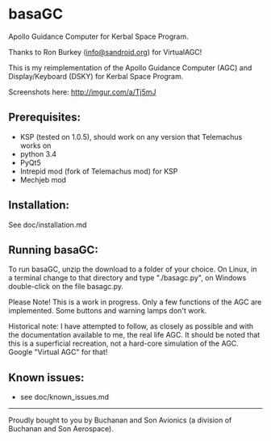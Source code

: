 basaGC
======

Apollo Guidance Computer for Kerbal Space Program.

Thanks to Ron Burkey (<info@sandroid.org>) for VirtualAGC!

This is my reimplementation of the Apollo Guidance Computer (AGC) and Display/Keyboard (DSKY) for Kerbal Space Program.

Screenshots here: http://imgur.com/a/Tj5mJ

Prerequisites:
---

- KSP (tested on 1.0.5), should work on any version that Telemachus works on
- python 3.4
- PyQt5
- Intrepid mod (fork of Telemachus mod) for KSP
- Mechjeb mod

Installation:
---
See doc/installation.md

Running basaGC:
-----

To run basaGC, unzip the download to a folder of your choice. On Linux, in a terminal change to
that directory and type "./basagc.py", on Windows double-click on the file basagc.py.



Please Note! This is a work in progress. Only a few functions of the AGC are implemented. Some buttons and warning
lamps don't work.

Historical note: I have attempted to follow, as closely as possible and with the documentation available to me, the
real life AGC. It should be noted that this is a superficial recreation, not a hard-core simulation of the AGC. Google
"Virtual AGC" for that!

Known issues:
------------
- see doc/known_issues.md



***
Proudly bought to you by Buchanan and Son Avionics (a division of Buchanan and Son Aerospace).
